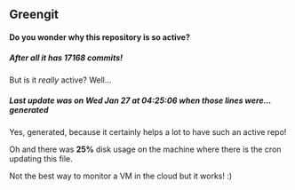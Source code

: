 ## Greengit

#### Do you wonder why this repository is so active?

##### After all it has 17168 commits!

But is it *really* active? Well...

##### Last update was on Wed Jan 27 at 04:25:06 when those lines were... generated

Yes, generated, because it certainly helps a lot to have such an active repo!

Oh and there was **25%** disk usage on the machine
where there is the cron updating this file.

Not the best way to monitor a VM in the cloud but it works! :)
